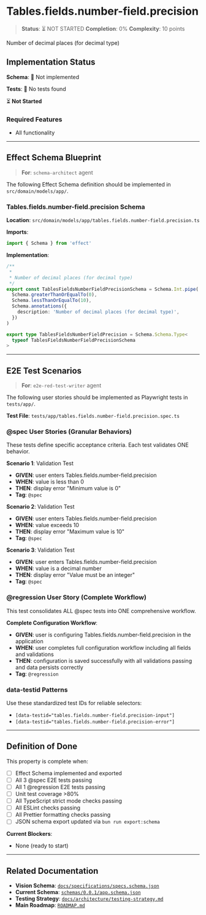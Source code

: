 # Tables.fields.number-field.precision

> **Status**: ⏳ NOT STARTED
> **Completion**: 0%
> **Complexity**: 10 points

Number of decimal places (for decimal type)

## Implementation Status

**Schema**: 🔴 Not implemented

**Tests**: 🔴 No tests found

⏳ **Not Started**

### Required Features

- All functionality

---

## Effect Schema Blueprint

> **For**: `schema-architect` agent

The following Effect Schema definition should be implemented in `src/domain/models/app/`.

### Tables.fields.number-field.precision Schema

**Location**: `src/domain/models/app/tables.fields.number-field.precision.ts`

**Imports**:

```typescript
import { Schema } from 'effect'
```

**Implementation**:

```typescript
/**
 *
 * Number of decimal places (for decimal type)
 */
export const TablesFieldsNumberFieldPrecisionSchema = Schema.Int.pipe(
  Schema.greaterThanOrEqualTo(0),
  Schema.lessThanOrEqualTo(10),
  Schema.annotations({
    description: 'Number of decimal places (for decimal type)',
  })
)

export type TablesFieldsNumberFieldPrecision = Schema.Schema.Type<
  typeof TablesFieldsNumberFieldPrecisionSchema
>
```

---

## E2E Test Scenarios

> **For**: `e2e-red-test-writer` agent

The following user stories should be implemented as Playwright tests in `tests/app/`.

**Test File**: `tests/app/tables.fields.number-field.precision.spec.ts`

### @spec User Stories (Granular Behaviors)

These tests define specific acceptance criteria. Each test validates ONE behavior.

**Scenario 1**: Validation Test

- **GIVEN**: user enters Tables.fields.number-field.precision
- **WHEN**: value is less than 0
- **THEN**: display error "Minimum value is 0"
- **Tag**: `@spec`

**Scenario 2**: Validation Test

- **GIVEN**: user enters Tables.fields.number-field.precision
- **WHEN**: value exceeds 10
- **THEN**: display error "Maximum value is 10"
- **Tag**: `@spec`

**Scenario 3**: Validation Test

- **GIVEN**: user enters Tables.fields.number-field.precision
- **WHEN**: value is a decimal number
- **THEN**: display error "Value must be an integer"
- **Tag**: `@spec`

### @regression User Story (Complete Workflow)

This test consolidates ALL @spec tests into ONE comprehensive workflow.

**Complete Configuration Workflow**:

- **GIVEN**: user is configuring Tables.fields.number-field.precision in the application
- **WHEN**: user completes full configuration workflow including all fields and validations
- **THEN**: configuration is saved successfully with all validations passing and data persists correctly
- **Tag**: `@regression`

### data-testid Patterns

Use these standardized test IDs for reliable selectors:

- `[data-testid="tables.fields.number-field.precision-input"]`
- `[data-testid="tables.fields.number-field.precision-error"]`

---

## Definition of Done

This property is complete when:

- [ ] Effect Schema implemented and exported
- [ ] All 3 @spec E2E tests passing
- [ ] All 1 @regression E2E tests passing
- [ ] Unit test coverage >80%
- [ ] All TypeScript strict mode checks passing
- [ ] All ESLint checks passing
- [ ] All Prettier formatting checks passing
- [ ] JSON schema export updated via `bun run export:schema`

**Current Blockers**:

- None (ready to start)

---

## Related Documentation

- **Vision Schema**: [`docs/specifications/specs.schema.json`](../specs.schema.json)
- **Current Schema**: [`schemas/0.0.1/app.schema.json`](../../schemas/0.0.1/app.schema.json)
- **Testing Strategy**: [`docs/architecture/testing-strategy.md`](../../architecture/testing-strategy.md)
- **Main Roadmap**: [`ROADMAP.md`](../../../ROADMAP.md)
